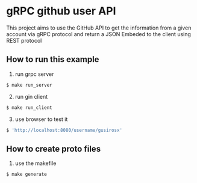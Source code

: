 # gRPC github user API

This project aims to use the GitHub API to get the information from a given account via gRPC protocol and return a JSON Embeded to the client using REST protocol

## How to run this example

1. run grpc server

```sh
$ make run_server
```

2. run gin client

```sh
$ make run_client
```

3. use browser to test it

```sh
$ 'http://localhost:8080/username/gusirosx'
```

## How to create proto files

1. use the makefile

```sh
$ make generate
```